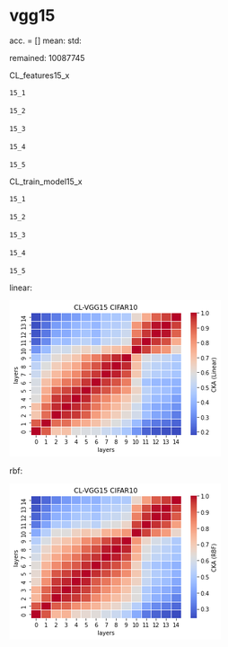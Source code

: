 # vgg15
acc. = [] mean: std: 

remained: 10087745

CL_features15_x
```
15_1

15_2

15_3

15_4

15_5

```

CL_train_model15_x
```
15_1

15_2

15_3

15_4

15_5

```

linear:

![cl_vgg15_linear](cl_vgg15_linear.png)

rbf:

![cl_vgg15_rbf](cl_vgg15_rbf.png)
